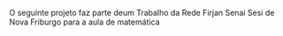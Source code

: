 O seguinte projeto faz parte deum Trabalho da Rede Firjan Senai Sesi de Nova Friburgo para a aula de matemática
